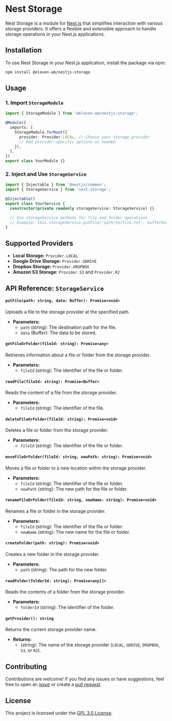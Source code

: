 # Nest Storage

Nest Storage is a module for [Nest.js](https://nestjs.com/) that simplifies interaction with various storage providers. It offers a flexible and extensible approach to handle storage operations in your Nest.js applications.

## Installation

To use Nest Storage in your Nest.js application, install the package via npm:

```bash
npm install @eleven-am/nestjs-storage
```

## Usage

### 1. Import `StorageModule`

```typescript
import { StorageModule } from '@eleven-am/nestjs-storage';

@Module({
  imports: [
    StorageModule.forRoot({
      provider: Provider.LOCAL, // Choose your storage provider
      // Add provider-specific options as needed
    }),
  ],
})
export class YourModule {}
```

### 2. Inject and Use `StorageService`

```typescript
import { Injectable } from '@nestjs/common';
import { StorageService } from 'nest-storage';

@Injectable()
export class YourService {
  constructor(private readonly storageService: StorageService) {}

  // Use storageService methods for file and folder operations
  // Example: this.storageService.putFile('path/to/file.txt', bufferData);
}
```

## Supported Providers

- **Local Storage:** `Provider.LOCAL`
- **Google Drive Storage:** `Provider.GDRIVE`
- **Dropbox Storage:** `Provider.DROPBOX`
- **Amazon S3 Storage:** `Provider.S3` and `Provider.R2`

## API Reference: `StorageService`

#### `putFile(path: string, data: Buffer): Promise<void>`

Uploads a file to the storage provider at the specified path.

- **Parameters:**
    - `path` (string): The destination path for the file.
    - `data` (Buffer): The data to be stored.

#### `getFileOrFolder(fileId: string): Promise<any>`

Retrieves information about a file or folder from the storage provider.

- **Parameters:**
    - `fileId` (string): The identifier of the file or folder.

#### `readFile(fileId: string): Promise<Buffer>`

Reads the content of a file from the storage provider.

- **Parameters:**
    - `fileId` (string): The identifier of the file.

#### `deleteFileOrFolder(fileId: string): Promise<void>`

Deletes a file or folder from the storage provider.

- **Parameters:**
    - `fileId` (string): The identifier of the file or folder.

#### `moveFileOrFolder(fileId: string, newPath: string): Promise<void>`

Moves a file or folder to a new location within the storage provider.

- **Parameters:**
    - `fileId` (string): The identifier of the file or folder.
    - `newPath` (string): The new path for the file or folder.

#### `renameFileOrFolder(fileId: string, newName: string): Promise<void>`

Renames a file or folder in the storage provider.

- **Parameters:**
    - `fileId` (string): The identifier of the file or folder.
    - `newName` (string): The new name for the file or folder.

#### `createFolder(path: string): Promise<void>`

Creates a new folder in the storage provider.

- **Parameters:**
    - `path` (string): The path for the new folder.

#### `readFolder(folderId: string): Promise<any[]>`

Reads the contents of a folder from the storage provider.

- **Parameters:**
    - `folderId` (string): The identifier of the folder.

#### `getProvider(): string`

Returns the current storage provider name.

- **Returns:**
    - (string): The name of the storage provider (`LOCAL`, `GDRIVE`, `DROPBOX`, `S3`, or `R2`).

## Contributing

Contributions are welcome! If you find any issues or have suggestions, feel free to open an [issue](https://github.com/Eleven-am/nest-storage/issues) or create a [pull request](https://github.com/Eleven-am/nest-storage/pulls).

## License

This project is licensed under the [GPL 3.0 License](LICENSE).
